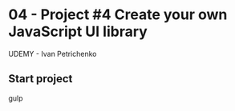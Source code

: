# 04 - Project #4  Create your own JavaScript UI library
UDEMY - Ivan Petrichenko

## Start project 
gulp
